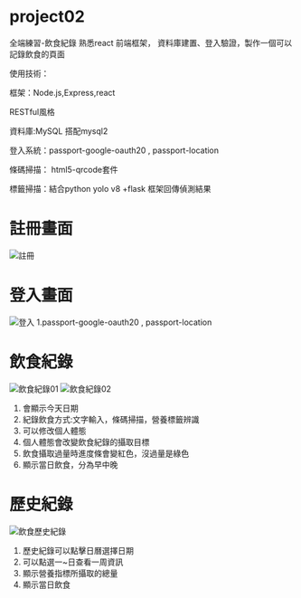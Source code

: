 # project02
全端練習-飲食紀錄
熟悉react 前端框架， 資料庫建置、登入驗證，製作一個可以記錄飲食的頁面

使用技術：

框架：Node.js,Express,react 

RESTful風格

資料庫:MySQL 搭配mysql2 

登入系統：passport-google-oauth20 , passport-location

條碼掃描： html5-qrcode套件

標籤掃描：結合python yolo v8 +flask 框架回傳偵測結果 

# 註冊畫面
![註冊](https://github.com/aether123/project02/assets/27948644/bd0d325c-9ae9-4413-95ef-ec87b44382b0)

# 登入畫面
![登入](https://github.com/aether123/project02/assets/27948644/06c976b5-e5a1-4218-a8cc-79d04c6fbc44)
1.passport-google-oauth20 , passport-location
# 飲食紀錄
![飲食紀錄01](https://github.com/aether123/project02/assets/27948644/04a79574-9fd4-4960-9ef3-3052f9e9526a)
![飲食紀錄02](https://github.com/aether123/project02/assets/27948644/21b37b6b-5865-4abe-984c-10092f3d5fad)

1. 會顯示今天日期
2. 紀錄飲食方式:文字輸入，條碼掃描，營養標籤辨識
3. 可以修改個人體態
4. 個人體態會改變飲食紀錄的攝取目標
5. 飲食攝取過量時進度條會變紅色，沒過量是綠色
6.  顯示當日飲食，分為早中晚

# 歷史紀錄
![飲食歷史紀錄](https://github.com/aether123/project02/assets/27948644/88f62df3-8115-4752-9c00-3a0bdf4ead9a)

1. 歷史紀錄可以點擊日曆選擇日期
2. 可以點選一~日查看一周資訊
3. 顯示營養指標所攝取的總量
4. 顯示當日飲食


